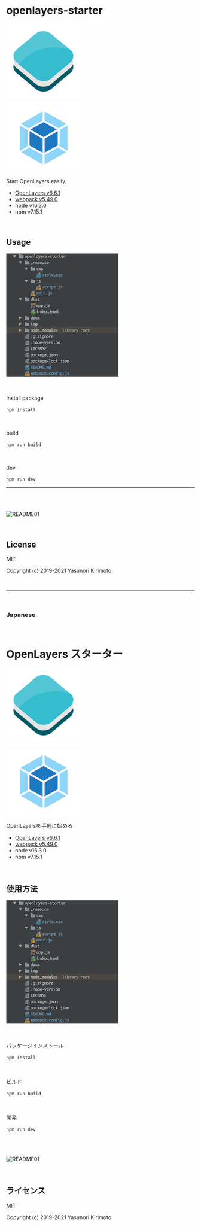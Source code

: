 # openlayers-starter

![README02](img/README02.png)

![README05](img/README05.png)

Start OpenLayers easily.  
- [OpenLayers v6.6.1](https://openlayers.org) 
- [webpack v5.49.0](https://webpack.js.org)  
- node v16.3.0
- npm v7.15.1

<br>

## Usage

![README04](img/README04.png)

<br>

Install package
```bash
npm install
```

<br>

build
```bash
npm run build
```

<br>

dev
```bash
npm run dev
```

---

<br>
<br>

![README01](img/README01.gif)

<br>

## License
MIT

Copyright (c) 2019-2021 Yasunori Kirimoto

<br>

---

<br>

### Japanese

<br>

# OpenLayers スターター

![README02](img/README02.png)

![README05](img/README05.png)

OpenLayersを手軽に始める
- [OpenLayers v6.6.1](https://openlayers.org) 
- [webpack v5.49.0](https://webpack.js.org)  
- node v16.3.0
- npm v7.15.1

<br>

##  使用方法

![README04](img/README04.png)

<br>

パッケージインストール

```bash
npm install
```

<br>

ビルド

```bash
npm run build
```

<br>

開発

```bash
npm run dev
```

<br>
<br>

![README01](img/README01.gif)

<br>

## ライセンス
MIT

Copyright (c) 2019-2021 Yasunori Kirimoto

<br>

